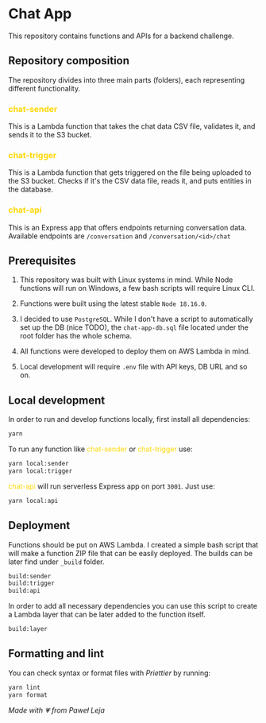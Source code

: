 # Chat App

This repository contains functions and APIs for a backend challenge.

## Repository composition

The repository divides into three main parts (folders), each representing different functionality.

### <span style="color:gold">chat-sender</span>

This is a Lambda function that takes the chat data CSV file, validates it, and sends it to the S3 bucket.

### <span style="color:gold">chat-trigger</span>

This is a Lambda function that gets triggered on the file being uploaded to the S3 bucket. Checks if it's the CSV data file, reads it, and puts entities in the database.

### <span style="color:gold">chat-api</span>

This is an Express app that offers endpoints returning conversation data. Available endpoints are `/conversation` and `/conversation/<id>/chat`

## Prerequisites

1. This repository was built with Linux systems in mind. While Node functions will run on Windows, a few bash scripts will require Linux CLI.

2. Functions were built using the latest stable `Node 18.16.0`.

3. I decided to use `PostgreSQL`. While I don't have a script to automatically set up the DB (nice TODO), the `chat-app-db.sql` file located under the root folder has the whole schema.

4. All functions were developed to deploy them on AWS Lambda in mind.

5. Local development will require `.env` file with API keys, DB URL and so on.

## Local development

In order to run and develop functions locally, first install all dependencies:

```bash
yarn
```

To run any function like <span style="color:gold">chat-sender</span> or <span style="color:gold">chat-trigger</span> use:

```bash
yarn local:sender
yarn local:trigger
```

<span style="color:gold">chat-api</span> will run serverless Express app on port `3001`. Just use:

```bash
yarn local:api
```

## Deployment

Functions should be put on AWS Lambda. I created a simple bash script that will make a function ZIP file that can be easily deployed. The builds can be later find under `_build` folder.

```bash
build:sender
build:trigger
build:api
```

In order to add all necessary dependencies you can use this script to create a Lambda layer that can be later added to the function itself.

```bash
build:layer
```

## Formatting and lint
You can check syntax or format files with *Priettier* by running:

```bash
yarn lint
yarn format
```

*Made with 💗 from Paweł Leja*